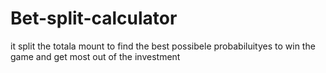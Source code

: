 # Bet-split-calculator
it split the totala mount to find the best possibele probabiluityes to win the game and get most out of the investment
